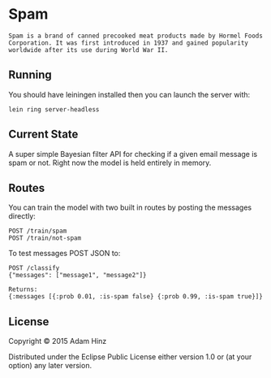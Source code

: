 # Spam

```
Spam is a brand of canned precooked meat products made by Hormel Foods
Corporation. It was first introduced in 1937 and gained popularity
worldwide after its use during World War II.
```

## Running

You should have leiningen installed then you can launch the server with:

```
lein ring server-headless
```

## Current State

A super simple Bayesian filter API for checking if a given email message
is spam or not. Right now the model is held entirely in memory.

## Routes

You can train the model with two built in routes by posting the messages
directly:

```
POST /train/spam
POST /train/not-spam
```

To test messages POST JSON to:

```
POST /classify
{"messages": ["message1", "message2"]}

Returns:
{:messages [{:prob 0.01, :is-spam false} {:prob 0.99, :is-spam true}]}

```

## License

Copyright © 2015 Adam Hinz

Distributed under the Eclipse Public License either version 1.0 or (at
your option) any later version.
